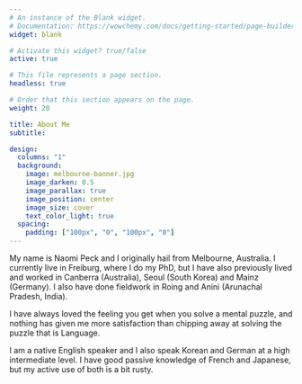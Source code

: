 ```yaml
---
# An instance of the Blank widget.
# Documentation: https://wowchemy.com/docs/getting-started/page-builder/
widget: blank

# Activate this widget? true/false
active: true

# This file represents a page section.
headless: true

# Order that this section appears on the page.
weight: 20

title: About Me
subtitle:

design:
  columns: "1"
  background:
    image: melbourne-banner.jpg
    image_darken: 0.5
    image_parallax: true
    image_position: center
    image_size: cover
    text_color_light: true
  spacing:
    padding: ["100px", "0", "100px", "0"]
---
```


My name is Naomi Peck and I originally hail from Melbourne, Australia. I currently live in Freiburg, where I do my PhD, but I have also previously lived and worked in Canberra (Australia), Seoul (South Korea) and Mainz (Germany). I also have done fieldwork in Roing and Anini (Arunachal Pradesh, India).

I have always loved the feeling you get when you solve a mental puzzle, and nothing has given me more satisfaction than chipping away at solving the puzzle that is Language.

I am a native English speaker and I also speak Korean and German at a high intermediate level. I have good passive knowledge of French and Japanese, but my active use of both is a bit rusty. 